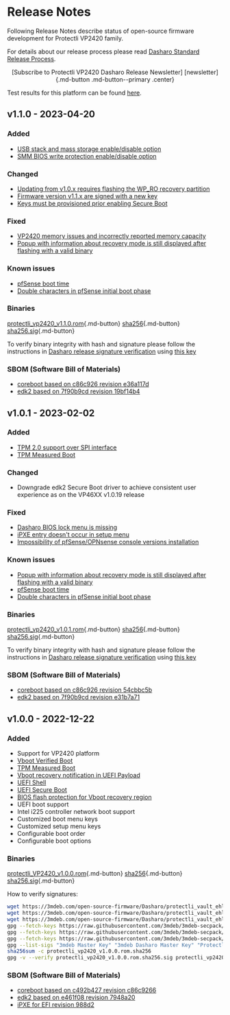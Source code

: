 # Release Notes

Following Release Notes describe status of open-source firmware development for
Protectli VP2420 family.

For details about our release process please read
[Dasharo Standard Release Process](../../dev-proc/standard-release-process.md).

<center>
[Subscribe to Protectli VP2420 Dasharo Release Newsletter]
[newsletter]{.md-button .md-button--primary .center}
</center>

Test results for this platform can be found
[here](https://docs.google.com/spreadsheets/d/1wI0qBSLdaluayYsm_lIa9iJ9LnPnCOZ9eNOyrKSc-j4/edit#gid=579117128).

## v1.1.0 - 2023-04-20

### Added

- [USB stack and mass storage enable/disable option](../../../dasharo-menu-docs/dasharo-system-features/#usb-configuration)
- [SMM BIOS write protection enable/disable option](../../../dasharo-menu-docs/dasharo-system-features/#dasharo-security-options)

### Changed

- [Updating from v1.0.x requires flashing the WP_RO recovery partition](../../protectli_vp2420/firmware-update/#updating-minor-versions-v1xy)
- [Firmware version v1.1.x are signed with a new key](https://raw.githubusercontent.com/3mdeb/3mdeb-secpack/master/customer-keys/protectli/release-keys/dasharo-release-1.1.x-for-protectli-signing-key.asc)
- [Keys must be provisioned prior enabling Secure Boot](../../../dasharo-menu-docs/device-manager/#secure-boot-configuration)

### Fixed

- [VP2420 memory issues and incorrectly reported memory capacity](https://github.com/Dasharo/dasharo-issues/issues/397)
- [Popup with information about recovery mode is still displayed after flashing with a valid binary](https://github.com/Dasharo/dasharo-issues/issues/320)

### Known issues

- [pfSense boot time](https://github.com/Dasharo/dasharo-issues/issues/318)
- [Double characters in pfSense initial boot phase](https://github.com/Dasharo/dasharo-issues/issues/319)

### Binaries

[protectli_vp2420_v1.1.0.rom][protectli_vp2420_v1.1.0.rom_file]{.md-button}
[sha256][protectli_vp2420_v1.1.0.rom_hash]{.md-button}
[sha256.sig][protectli_vp2420_v1.1.0.rom_sig]{.md-button}

To verify binary integrity with hash and signature please follow the
instructions in [Dasharo release signature verification](/guides/signature-verification)
using [this key](https://raw.githubusercontent.com/3mdeb/3mdeb-secpack/master/customer-keys/protectli/release-keys/dasharo-release-1.1.x-for-protectli-signing-key.asc)

### SBOM (Software Bill of Materials)

- [coreboot based on c86c926 revision e36a117d](https://github.com/Dasharo/coreboot/tree/e36a117d)
- [edk2 based on 7f90b9cd revision 19bf14b4](https://github.com/Dasharo/edk2/tree/19bf14b4)

[newsletter]: https://newsletter.3mdeb.com/subscription/n2EpSxtqL
[protectli_vp2420_v1.1.0.rom_file]: https://3mdeb.com/open-source-firmware/Dasharo/protectli_vault_ehl/v1.1.0/protectli_vp2420_v1.1.0.rom
[protectli_vp2420_v1.1.0.rom_hash]: https://3mdeb.com/open-source-firmware/Dasharo/protectli_vault_ehl/v1.1.0/protectli_vp2420_v1.1.0.rom.sha256
[protectli_vp2420_v1.1.0.rom_sig]: https://3mdeb.com/open-source-firmware/Dasharo/protectli_vault_ehl/v1.1.0/protectli_vp2420_v1.1.0.rom.sha256.sig

## v1.0.1 - 2023-02-02

### Added

- [TPM 2.0 support over SPI interface](https://docs.dasharo.com/unified-test-documentation/dasharo-security/200-tpm-support/#test-cases-common-documentation)
- [TPM Measured Boot](https://docs.dasharo.com/unified-test-documentation/dasharo-security/203-measured-boot/)

### Changed

- Downgrade edk2 Secure Boot driver to achieve consistent user experience as on
  the VP46XX v1.0.19 release

### Fixed

- [Dasharo BIOS lock menu is missing](https://github.com/Dasharo/dasharo-issues/issues/291)
- [iPXE entry doesn't occur in setup menu](https://github.com/Dasharo/dasharo-issues/issues/289)
- [Impossibility of pfSense/OPNsense console versions installation](https://github.com/Dasharo/dasharo-issues/issues/289)

### Known issues

- [Popup with information about recovery mode is still displayed after flashing with a valid binary](https://github.com/Dasharo/dasharo-issues/issues/320)
- [pfSense boot time](https://github.com/Dasharo/dasharo-issues/issues/318)
- [Double characters in pfSense initial boot phase](https://github.com/Dasharo/dasharo-issues/issues/319)

### Binaries

[protectli_vp2420_v1.0.1.rom][protectli_vp2420_v1.0.1.rom_file]{.md-button}
[sha256][protectli_vp2420_v1.0.1.rom_hash]{.md-button}
[sha256.sig][protectli_vp2420_v1.0.1.rom_sig]{.md-button}

To verify binary integrity with hash and signature please follow the
instructions in [Dasharo release signature verification](/guides/signature-verification)
using [this key](https://raw.githubusercontent.com/3mdeb/3mdeb-secpack/master/customer-keys/protectli/release-keys/protectli-dasharo-firewall-release-1.0-key.asc)

### SBOM (Software Bill of Materials)

- [coreboot based on c86c926 revision 54cbbc5b](https://github.com/Dasharo/coreboot/tree/54cbbc5b)
- [edk2 based on 7f90b9cd revision e31b7a71](https://github.com/Dasharo/edk2/tree/e31b7a71)

[newsletter]: https://newsletter.3mdeb.com/subscription/n2EpSxtqL
[protectli_vp2420_v1.0.1.rom_file]: https://3mdeb.com/open-source-firmware/Dasharo/protectli_vault_ehl/v1.0.1/protectli_vp2420_v1.0.1.rom
[protectli_vp2420_v1.0.1.rom_hash]: https://3mdeb.com/open-source-firmware/Dasharo/protectli_vault_ehl/v1.0.1/protectli_vp2420_v1.0.1.rom.sha256
[protectli_vp2420_v1.0.1.rom_sig]: https://3mdeb.com/open-source-firmware/Dasharo/protectli_vault_ehl/v1.0.1/protectli_vp2420_v1.0.1.rom.sha256.sig

## v1.0.0 - 2022-12-22

### Added

- Support for VP2420 platform
- [Vboot Verified Boot](../../../guides/vboot-signing/)
- [TPM Measured Boot](https://docs.dasharo.com/unified-test-documentation/dasharo-security/203-measured-boot/)
- [Vboot recovery notification in UEFI Payload](https://docs.dasharo.com/unified-test-documentation/dasharo-security/201-verified-boot/)
- [UEFI Shell](https://docs.dasharo.com/unified-test-documentation/dasharo-compatibility/30P-uefi-shell/)
- [UEFI Secure Boot](https://docs.dasharo.com/unified-test-documentation/dasharo-security/206-secure-boot/)
- [BIOS flash protection for Vboot recovery region](https://docs.dasharo.com/unified-test-documentation/dasharo-security/20J-bios-lock-support/)
- UEFI boot support
- Intel i225 controller network boot support
- Customized boot menu keys
- Customized setup menu keys
- Configurable boot order
- Configurable boot options

### Binaries

[protectli_VP2420_v1.0.0.rom][v1.0.0_rom]{.md-button}
[sha256][v1.0.0_hash]{.md-button}
[sha256.sig][v1.0.0_sig]{.md-button}

How to verify signatures:

```bash
wget https://3mdeb.com/open-source-firmware/Dasharo/protectli_vault_ehl/v1.0.0/protectli_vp2420_v1.0.0.rom
wget https://3mdeb.com/open-source-firmware/Dasharo/protectli_vault_ehl/v1.0.0/protectli_vp2420_v1.0.0.rom.sha256
wget https://3mdeb.com/open-source-firmware/Dasharo/protectli_vault_ehl/v1.0.0/protectli_vp2420_v1.0.0.rom.sha256.sig
gpg --fetch-keys https://raw.githubusercontent.com/3mdeb/3mdeb-secpack/master/keys/master-key/3mdeb-master-key.asc
gpg --fetch-keys https://raw.githubusercontent.com/3mdeb/3mdeb-secpack/master/dasharo/3mdeb-dasharo-master-key.asc
gpg --fetch-keys https://raw.githubusercontent.com/3mdeb/3mdeb-secpack/master/customer-keys/protectli/release-keys/protectli-dasharo-firewall-release-1.0-key.asc
gpg --list-sigs "3mdeb Master Key" "3mdeb Dasharo Master Key" "Protectli Dasharo Firewall Release 1.0 Signing Key"
sha256sum -c protectli_vp2420_v1.0.0.rom.sha256
gpg -v --verify protectli_vp2420_v1.0.0.rom.sha256.sig protectli_vp2420_v1.0.0.rom.sha256
```

### SBOM (Software Bill of Materials)

- [coreboot based on c492b427 revision c86c9266](https://github.com/Dasharo/coreboot/tree/c86c9266)
- [edk2 based on e461f08 revision 7948a20](https://github.com/Dasharo/edk2/tree/7948a20)
- [iPXE for EFI revision 988d2](https://github.com/ipxe/ipxe/tree/988d2c13cdf0f0b4140685af35ced70ac5b3283c)

[newsletter]: https://newsletter.3mdeb.com/subscription/n2EpSxtqL
[v1.0.0_rom]: https://3mdeb.com/open-source-firmware/Dasharo/protectli_vault_ehl/v1.0.0/protectli_vp2420_v1.0.0.rom
[v1.0.0_hash]: https://3mdeb.com/open-source-firmware/Dasharo/protectli_vault_ehl/v1.0.0/protectli_vp2420_v1.0.0.rom.sha256
[v1.0.0_sig]: https://3mdeb.com/open-source-firmware/Dasharo/protectli_vault_ehl/v1.0.0/protectli_vp2420_v1.0.0.rom.sha256.sig

